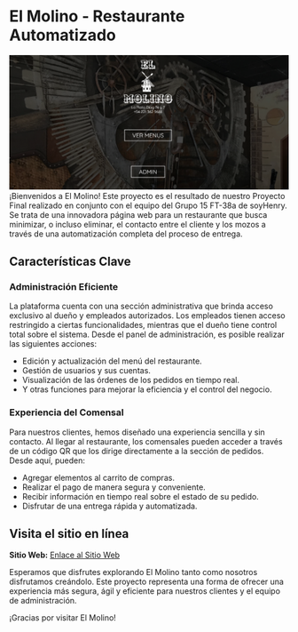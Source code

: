 # El Molino - Restaurante Automatizado
![ElMolino](https://github.com/CERP27/El-Molino-PF/blob/main/elmolino.png?raw=true)
¡Bienvenidos a El Molino! Este proyecto es el resultado de nuestro Proyecto Final realizado en conjunto con el equipo del Grupo 15 FT-38a de soyHenry. Se trata de una innovadora página web para un restaurante que busca minimizar, o incluso eliminar, el contacto entre el cliente y los mozos a través de una automatización completa del proceso de entrega.

## Características Clave

### Administración Eficiente
La plataforma cuenta con una sección administrativa que brinda acceso exclusivo al dueño y empleados autorizados. Los empleados tienen acceso restringido a ciertas funcionalidades, mientras que el dueño tiene control total sobre el sistema. Desde el panel de administración, es posible realizar las siguientes acciones:
- Edición y actualización del menú del restaurante.
- Gestión de usuarios y sus cuentas.
- Visualización de las órdenes de los pedidos en tiempo real.
- Y otras funciones para mejorar la eficiencia y el control del negocio.

### Experiencia del Comensal
Para nuestros clientes, hemos diseñado una experiencia sencilla y sin contacto. Al llegar al restaurante, los comensales pueden acceder a través de un código QR que los dirige directamente a la sección de pedidos. Desde aquí, pueden:
- Agregar elementos al carrito de compras.
- Realizar el pago de manera segura y conveniente.
- Recibir información en tiempo real sobre el estado de su pedido.
- Disfrutar de una entrega rápida y automatizada.

## Visita el sitio en línea

**Sitio Web:** [Enlace al Sitio Web](https://resto-front-testing.vercel.app)

Esperamos que disfrutes explorando El Molino tanto como nosotros disfrutamos creándolo. Este proyecto representa una forma de ofrecer una experiencia más segura, ágil y eficiente para nuestros clientes y el equipo de administración.

¡Gracias por visitar El Molino! 
